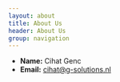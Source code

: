 ```yaml
---
layout: about
title: About Us
header: About Us
group: navigation
---
```

 * **Name:** Cihat Genc
 * **Email:** [cihat@g-solutions.nl](mailto:cihat@g-solutions.nl)
